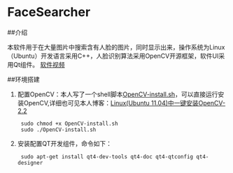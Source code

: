 FaceSearcher
==============
##介绍

本软件用于在大量图片中搜索含有人脸的图片，同时显示出来，操作系统为Linux（Ubuntu）开发语言采用C++，人脸识别算法采用OpenCV开源框架，软件UI采用Qt组件。 [软件视频](FaceSearcher.mpeg)

##环境搭建
1. 配置OpenCV：本人写了一个shell脚本[OpenCV-install.sh](OpenCV-install.sh)，可以直接运行安装OpenCV,详细也可见本人博客：[Linux(Ubuntu 11.04)中一键安装OpenCV-2.2](http://blog.sina.com.cn/s/blog_69b6a7c601010hsn.html)
		sudo chmod +x OpenCV-install.sh
		sudo ./OpenCV-install.sh2. 安装配置QT开发组件，命令如下：
		sudo apt-get install qt4-dev-tools qt4-doc qt4-qtconfig qt4-designer